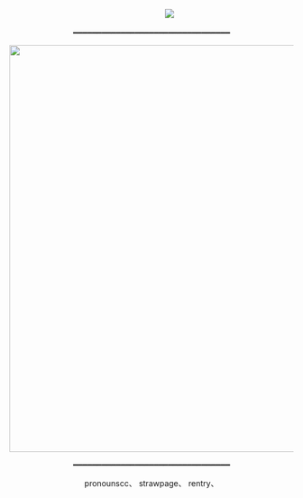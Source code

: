 
‎ ‎ ‎ ‎ ‎ ‎ ‎ ‎‎ ‎ ‎ ‎ ‎ ‎ ‎ ‎ ‎ ‎ ‎ ‎ ‎ ‎ ‎ ‎ ‎ ‎ ‎ ‎ ‎ ‎ ‎ ‎ ‎ ‎ ‎ ‎ ‎ ‎‎ ‎ ‎ ‎ ‎ ‎ ‎ ‎ ‎ ‎ ‎ ‎ ‎  ‎‎ ‎ ‎ ‎ ‎ ‎ ‎ ‎ ‎ ‎ ‎ ‎ ‎ ‎ ‎ ‎ ‎ ‎ ‎ ‎ ‎ ‎ ‎ ‎ ‎ ‎ ‎ ‎ ‎ ‎ ‎ ‎ ‎ ‎  ‎ ‎ ‎  ‎ ‎ ‎ ‎ ‎ ‎ ‎ ‎ ‎ ‎ ‎ ‎ ‎ ‎ ‎ ‎ ‎ ‎ ‎ ‎ ‎ ‎ ‎ ![](https://komarev.com/ghpvc/?username=allmightyaxle&color=e0bd3c&label=♫)
<p align="center">━━━━━━━━━━━━━━━━━━━━━━━━━━━━━━━━━</p>
<p align="center">
<img width="1280" height="720" alt="4r5gji (1)" src="https://github.com/user-attachments/assets/ab9ac9a7-8765-4c1b-9669-274061b28e4c" />
</p>
<p align="center">━━━━━━━━━━━━━━━━━━━━━━━━━━━━━━━━━</p>
<p align="center">pronounscc、 strawpage、 rentry、</p>
